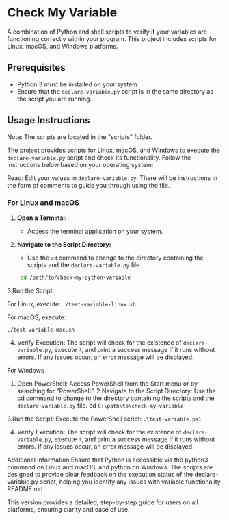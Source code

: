 # Check My Variable

A combination of Python and shell scripts to verify if your variables are functioning correctly within your program. This project includes scripts for Linux, macOS, and Windows platforms.

## Prerequisites

- Python 3 must be installed on your system.
- Ensure that the `declare-variable.py` script is in the same directory as the script you are running.

## Usage Instructions

Note: The scripts are located in the "scripts" folder.

The project provides scripts for Linux, macOS, and Windows to execute the `declare-variable.py` script and check its functionality. Follow the instructions below based on your operating system:

Read: Edit your values in `declare-variable.py`. There will be instructions in the form of comments to guide you through using the file.

### For Linux and macOS

1. **Open a Terminal:**
   - Access the terminal application on your system.

2. **Navigate to the Script Directory:**
   - Use the `cd` command to change to the directory containing the scripts and the `declare-variable.py` file.
   ```bash
    cd /path/to/check-my-python-variable
   ```

3.Run the Script:

For Linux, execute:
`./test-variable-linux.sh`

For macOS, execute:

`./test-variable-mac.sh`

4. Verify Execution:
The script will check for the existence of `declare-variable.py`, execute it, and print a success message if it runs without errors. If any issues occur, an error message will be displayed.


For Windows
1. Open PowerShell:
Access PowerShell from the Start menu or by searching for "PowerShell."
2.Navigate to the Script Directory:
Use the cd command to change to the directory containing the scripts and the `declare-variable.py` file.
cd `C:\path\to\check-my-variable`

3.Run the Script:
Execute the PowerShell script:
`.\test-variable.ps1`

4. Verify Execution:
The script will check for the existence of `declare-variable.py`, execute it, and print a success message if it runs without errors. If any issues occur, an error message will be displayed.


Additional Information
Ensure that Python is accessible via the python3 command on Linux and macOS, and python on Windows.
The scripts are designed to provide clear feedback on the execution status of the declare-variable.py script, helping you identify any issues with variable functionality.
README.md

This version provides a detailed, step-by-step guide for users on all platforms, ensuring clarity and ease of use.
